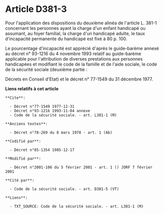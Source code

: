 # Article D381-3

Pour l'application des dispositions du deuxième alinéa de l'article L. 381-1 concernant les personnes ayant la charge d'un
enfant handicapé ou assumant, au foyer familial, la charge d'un handicapé adulte, le taux d'incapacité permanente du
handicapé est fixé à 80 p. 100. 

Le pourcentage d'incapacité est apprécié d'après le guide-barème annexé au décret n° 93-1216 du 4 novembre 1993 relatif au
guide-barème applicable pour l'attribution de diverses prestations aux personnes handicapées et modifiant le code de la
famille et de l'aide sociale, le code de la sécurité sociale (deuxième partie :

Décrets en Conseil d'Etat) et le décret n° 77-1549 du 31 décembre 1977.

**Liens relatifs à cet article**

	**Cite**:

	  - Décret n°77-1549 1977-12-31
	  - Décret n°93-1216 1993-11-04 annexe
	  - Code de la sécurité sociale. - art. L381-1 (M)

	**Anciens textes**:

	  - Décret n°78-269 du 8 mars 1978 - art. 1 (Ab)

	**Codifié par**:

	  - Décret n°85-1354 1985-12-17

	**Modifié par**:

	  - Décret n°2001-106 du 5 février 2001 - art. 1 () JORF 7 février 2001

	**Cité par**:

	  - Code de la sécurité sociale. - art. D381-5 (VT)

	**Liens**:

	  - TXT_SOURCE: Code de la sécurité sociale. - art. L381-1 (M)
